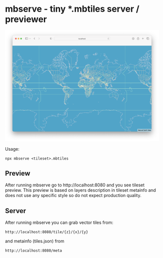 # mbserve - tiny *.mbtiles server / previewer

![preview](https://github.com/itanka9/mbserve/blob/main/preview.png?raw=true)

Usage: 

```
npx mbserve <tileset>.mbtiles
```

## Preview

After running mbserve go to http://localhost:8080 and you see tileset preview. This preview is based on layers description in tileset metainfo and does not use any specific style so do not expect production quality.

## Server

After running mbserve you can grab vector tiles from:

```
http://localhost:8080/tile/{z}/{x}/{y}
```

and metainfo (tiles.json) from 

```
http://localhost:8080/meta
```